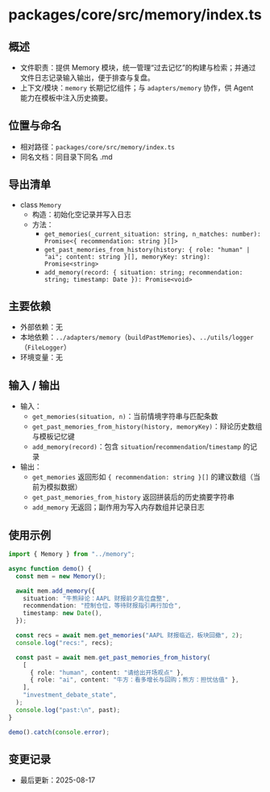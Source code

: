 # packages/core/src/memory/index.ts

## 概述

- 文件职责：提供 Memory 模块，统一管理“过去记忆”的构建与检索；并通过文件日志记录输入输出，便于排查与复盘。
- 上下文/模块：`memory` 长期记忆组件；与 `adapters/memory` 协作，供 Agent 能力在模板中注入历史摘要。

## 位置与命名

- 相对路径：`packages/core/src/memory/index.ts`
- 同名文档：同目录下同名 .md

## 导出清单

- class `Memory`
  - 构造：初始化空记录并写入日志
  - 方法：
    - `get_memories(_current_situation: string, n_matches: number): Promise<{ recommendation: string }[]>`
    - `get_past_memories_from_history(history: { role: "human" | "ai"; content: string }[], memoryKey: string): Promise<string>`
    - `add_memory(record: { situation: string; recommendation: string; timestamp: Date }): Promise<void>`

## 主要依赖

- 外部依赖：无
- 本地依赖：`../adapters/memory`（`buildPastMemories`）、`../utils/logger`（`FileLogger`）
- 环境变量：无

## 输入 / 输出

- 输入：
  - `get_memories(situation, n)`：当前情境字符串与匹配条数
  - `get_past_memories_from_history(history, memoryKey)`：辩论历史数组与模板记忆键
  - `add_memory(record)`：包含 `situation`/`recommendation`/`timestamp` 的记录
- 输出：
  - `get_memories` 返回形如 `{ recommendation: string }[]` 的建议数组（当前为模拟数据）
  - `get_past_memories_from_history` 返回拼装后的历史摘要字符串
  - `add_memory` 无返回；副作用为写入内存数组并记录日志

## 使用示例

```ts
import { Memory } from "../memory";

async function demo() {
  const mem = new Memory();

  await mem.add_memory({
    situation: "牛熊辩论：AAPL 财报前夕高位盘整",
    recommendation: "控制仓位，等待财报指引再行加仓",
    timestamp: new Date(),
  });

  const recs = await mem.get_memories("AAPL 财报临近，板块回撤", 2);
  console.log("recs:", recs);

  const past = await mem.get_past_memories_from_history(
    [
      { role: "human", content: "请给出开场观点" },
      { role: "ai", content: "牛方：看多增长与回购；熊方：担忧估值" },
    ],
    "investment_debate_state",
  );
  console.log("past:\n", past);
}

demo().catch(console.error);
```

## 变更记录

- 最后更新：2025-08-17
